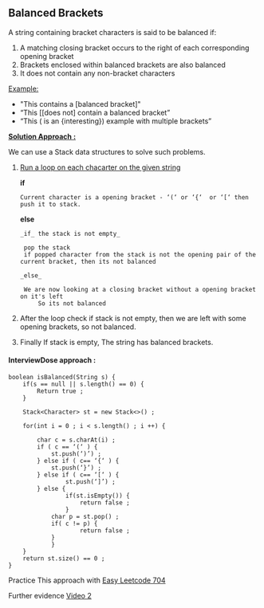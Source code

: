 ## Balanced Brackets

A string containing bracket characters is said to be balanced if:

1. A matching closing bracket occurs to the right of each corresponding opening bracket
2. Brackets enclosed within balanced brackets are also balanced
3. It does not contain any non-bracket characters

<u>Example:</u>

* "This contains a [balanced bracket]"
* “This [[does not] contain a balanced bracket”
* “This ( is an {interesting}) example with multiple brackets”

<u>**Solution Approach :**</u>

We can use a Stack data structures to solve such problems.
1. <u>Run a loop on each chacarter on the given string</u>

   **if**

       Current character is a opening bracket - ‘(‘ or ‘{‘  or ‘[‘ then push it to stack.
       
    **else**
       
       _if_ the stack is not empty_
  
   		pop the stack
   		if popped character from the stack is not the opening pair of the current bracket, then its not balanced
       
       _else_
     
   		We are now looking at a closing bracket without a opening bracket on it's left
         	So its not balanced
   
3. After the loop check if stack is not empty, then we are left with some opening brackets, so not balanced.
4. Finally If stack is empty, The string has balanced brackets.

#### InterviewDose approach :
```
boolean isBalanced(String s) {
	if(s == null || s.length() == 0) {
  		Return true ;
  	}
  
  	Stack<Character> st = new Stack<>() ;
  
  	for(int i = 0 ; i < s.length() ; i ++) {

  		char c = s.charAt(i) ;
  		if ( c == ‘(‘ ) {
  			st.push(‘)’) ;
  		} else if ( c== ‘{‘ ) {
  			st.push(‘}’) ;
  		} else if ( c== ‘[‘ ) {
        		st.push(‘]’) ;
		} else {
  	    		if(st.isEmpty()) {
  		    		return false ;
  	    		}
  	  		char p = st.pop() ;
  	  		if( c != p) {
        			return false ;
			}
    		}
  	}
  	return st.size() == 0 ;
}
```

Practice This approach with [Easy Leetcode 704](https://leetcode.com/problems/binary-search/)

Further evidence [Video 2](https://youtu.be/flc19LGlCDE)
